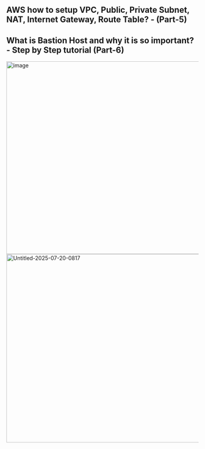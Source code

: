 
## AWS how to setup VPC, Public, Private Subnet, NAT, Internet Gateway, Route Table? - (Part-5)

## What is Bastion Host and why it is so important? - Step by Step tutorial (Part-6)
   <img width="867" height="504" alt="image" src="https://github.com/user-attachments/assets/6c8230fe-9d89-4450-a1a0-328a032d7984" />
   <img width="892" height="493" alt="Untitled-2025-07-20-0817" src="https://github.com/user-attachments/assets/84c5c1fd-1b91-4c2a-b8cf-27e6f1403b0a" />
